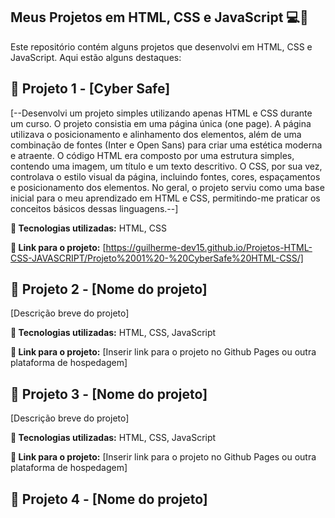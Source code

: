 ## Meus Projetos em HTML, CSS e JavaScript 💻🚀
Este repositório contém alguns projetos que desenvolvi em HTML, CSS e JavaScript. Aqui estão alguns destaques:

## 📁 Projeto 1 - [Cyber Safe]

[--Desenvolvi um projeto simples utilizando apenas HTML e CSS durante um curso. O projeto consistia em uma página única (one page). A página utilizava o posicionamento e alinhamento dos elementos, além de uma combinação de fontes (Inter e Open Sans) para criar uma estética moderna e atraente. O código HTML era composto por uma estrutura simples, contendo uma imagem, um título e um texto descritivo. O CSS, por sua vez, controlava o estilo visual da página, incluindo fontes, cores, espaçamentos e posicionamento dos elementos. No geral, o projeto serviu como uma base inicial para o meu aprendizado em HTML e CSS, permitindo-me praticar os conceitos básicos dessas linguagens.--]

**🚀 Tecnologias utilizadas:** HTML, CSS

**🔗 Link para o projeto:** [https://guilherme-dev15.github.io/Projetos-HTML-CSS-JAVASCRIPT/Projeto%2001%20-%20CyberSafe%20HTML-CSS/]

## 📁 Projeto 2 - [Nome do projeto]

[Descrição breve do projeto]

**🚀 Tecnologias utilizadas:** HTML, CSS, JavaScript

**🔗 Link para o projeto:** [Inserir link para o projeto no Github Pages ou outra plataforma de hospedagem]

## 📁 Projeto 3 - [Nome do projeto]

[Descrição breve do projeto]

**🚀 Tecnologias utilizadas:** HTML, CSS, JavaScript

**🔗 Link para o projeto:** [Inserir link para o projeto no Github Pages ou outra plataforma de hospedagem]

## 📁 Projeto 4 - [Nome do projeto]